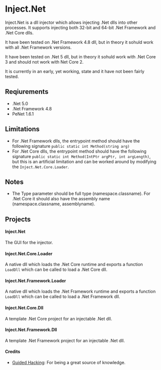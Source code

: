 # Inject.Net
Inject.Net is a dll injector which allows injecting .Net dlls into other processes. It supports injecting both 32-bit and 64-bit .Net Framework and .Net Core dlls.

It have been tested on .Net Framework 4.8 dll, but in theory it sohuld work with all .Net Framework versions.

It have been tested on .Net 5 dll, but in theory it sohuld work with .Net Core 3 and should not work with Net Core 2.

It is currently in an early, yet working, state and it have not been fairly tested.

## Reqiurements
- .Net 5.0
- .Net Framework 4.8
- PeNet 1.6.1

## Limitations
- For .Net Framework dlls, the entrypoint method should have the following signature `public static int Method(string arg)`
- For .Net Core dlls, the entrypoint method should have the following signature `public static int Method(IntPtr argPtr, int argLength)`, but this is an artificial limitation and can be worked around by modifying the `Inject.Net.Core.Loader`.

## Notes
- The Type parameter should be full type (namespace.classname). For .Net Core it should also have the assembly name (namespace.classname, assemblyname).

## Projects
#### Inject.Net
The GUI for the injector.

#### Inject.Net.Core.Loader
A native dll which loads the .Net Core runtime and exports a function `LoadDll` which can be called to load a .Net Core dll.

#### Inject.Net.Framework.Loader
A native dll which loads the .Net Framework runtime and exports a function `LoadDll` which can be called to load a .Net Framework dll.

#### Inject.Net.Core.Dll
A template .Net Core project for an injectable .Net dll.

#### Inject.Net.Framework.Dll
A template .Net Framework project for an injectable .Net dll.

#### Credits
- [Guided Hacking](https://guidedhacking.com/): For being a great source of knowledge.